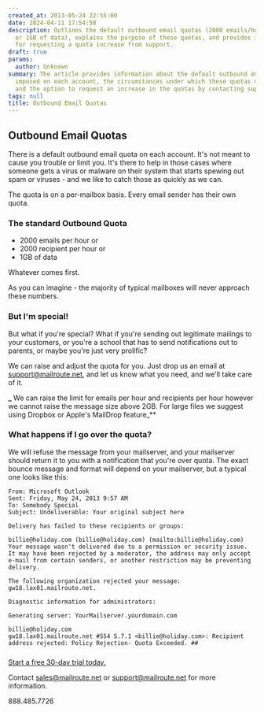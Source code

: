 ```yaml
---
created_at: 2013-05-24 22:55:00
date: 2024-04-11 17:54:58
description: Outlines the default outbound email quotas (2000 emails/hour, 2000 recipients/hour,
  or 1GB of data), explains the purpose of these quotas, and provides instructions
  for requesting a quota increase from support.
draft: true
params:
  author: Unknown
summary: The article provides information about the default outbound email quotas
  imposed on each account, the circumstances under which these quotas may be exceeded,
  and the option to request an increase in the quotas by contacting support.
tags: null
title: Outbound Email Quotas
---
```



## Outbound Email Quotas

There is a default outbound email quota on each account. It's not meant to
cause you trouble or limit you. It's there to help in those cases where
someone gets a virus or malware on their system that starts spewing out spam
or viruses - and we like to catch those as quickly as we can.

The quota is on a per-mailbox basis. Every email sender has their own quota.

### The standard Outbound Quota

  * 2000 emails per hour or
  * 2000 recipient per hour or
  * 1GB of data

Whatever comes first.

As you can imagine - the majority of typical mailboxes will never approach
these numbers.

### But I'm special!

But what if you're special? What if you're sending out legitimate mailings to
your customers, or you're a school that has to send notifications out to
parents, or maybe you're just very prolific?

We can raise and adjust the quota for you. Just drop us an email at
support@mailroute.net, and let us know what you need, and we'll take care of
it.

**_** We can raise the limit for emails per hour and recipients per hour
however we cannot raise the message size above 2GB. For large files we suggest
using Dropbox or Apple's MailDrop feature_**

### What happens if I go over the quota?

We will refuse the message from your mailserver, and your mailserver should
return it to you with a notification that you're over quota. The exact bounce
message and format will depend on your mailserver, but a typical one looks
like this:

    
    
    From: Microsoft Outlook 
    Sent: Friday, May 24, 2013 9:57 AM
    To: Somebody Special
    Subject: Undeliverable: Your original subject here
    
    Delivery has failed to these recipients or groups:
    
    billie@holiday.com (billie@holiday.com) (mailto:billie@holiday.com)
    Your message wasn't delivered due to a permission or security issue. It may have been rejected by a moderator, the address may only accept e-mail from certain senders, or another restriction may be preventing delivery.
    
    The following organization rejected your message: gw18.lax01.mailroute.net.
    
    Diagnostic information for administrators:
    
    Generating server: YourMailserver.yourdomain.com
    
    billie@holiday.com
    gw18.lax01.mailroute.net #554 5.7.1 <billie@holiday.com>: Recipient address rejected: Policy Rejection- Quota Exceeded. ##  
      
      
    

###

[Start a free 30-day trial today.](http://mailroute.net/signup.html)

Contact [sales@mailroute.net](mailto:sales@mailroute.net) or
[support@mailroute.net](mailto:support@mailroute.net) for more information.

888.485.7726

